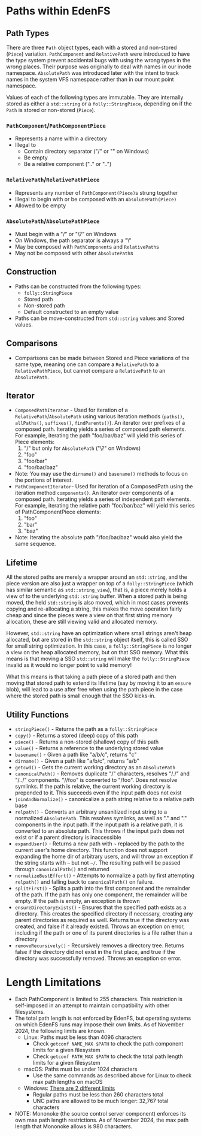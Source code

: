 # Paths within EdenFS

## Path Types

There are three `Path` object types, each with a stored and non-stored (`Piece`)
variation. `PathComponent` and `RelativePath` were introduced to have the type
system prevent accidental bugs with using the wrong types in the wrong places.
Their purpose was originally to deal with names in our inode namespace.
`AbsolutePath` was introduced later with the intent to track names in the system
VFS namespace rather than in our mount point namespace.

Values of each of the following types are immutable. They are internally stored
as either a `std::string` or a `folly::StringPiece`, depending on if the `Path`
is stored or non-stored (`Piece`).

### `PathComponent`/`PathComponentPiece`

- Represents a name within a directory
- Illegal to
  - Contain directory separator ("/" or "\" on Windows)
  - Be empty
  - Be a relative component (".." or "..")

### `RelativePath`/`RelativePathPiece`

- Represents any number of `PathComponent(Piece)`s strung together
- Illegal to begin with or be composed with an `AbsolutePath(Piece)`
- Allowed to be empty

### `AbsolutePath`/`AbsolutePathPiece`

- Must begin with a "/" or "\\?\" on Windows
- On Windows, the path separator is always a "\\"
- May be composed with `PathComponent`s and `RelativePath`s
- May not be composed with other `AbsolutePath`s

## Construction

- Paths can be constructed from the following types:
  - `folly::StringPiece`
  - Stored path
  - Non-stored path
  - Default constructed to an empty value
- Paths can be move-constructed from `std::string` values and Stored values.

## Comparisons

- Comparisons can be made between Stored and Piece variations of the same type,
  meaning one can compare a `RelativePath` to a `RelativePathPiece`, but cannot
  compare a `RelativePath` to an `AbsolutePath`.

## Iterator

- `ComposedPathIterator` - Used for iteration of a `RelativePath`/`AbsolutePath`
  using various iteration methods (`paths()`, `allPaths()`, `suffixes()`,
  `findParents()`). An iterator over prefixes of a composed path. Iterating
  yields a series of composed path elements. For example, iterating the path
  "foo/bar/baz" will yield this series of Piece elements:
  1. "/" but only for `AbsolutePath` ("\\?\" on Windows)
  2. "foo"
  3. "foo/bar"
  4. "foo/bar/baz"
- Note: You may use the `dirname()` and `basename()` methods to focus on the
  portions of interest.
- `PathComponentIterator`- Used for iteration of a ComposedPath using the
  iteration method `components()`. An iterator over components of a composed
  path. Iterating yields a series of independent path elements. For example,
  iterating the relative path "foo/bar/baz" will yield this series of
  PathComponentPiece elements:
  1. "foo"
  2. "bar"
  3. "baz"
- Note: Iterating the absolute path "/foo/bar/baz" would also yield the same
  sequence.

## Lifetime

All the stored paths are merely a wrapper around an `std::string`, and the piece
version are also just a wrapper on top of a `folly::StringPiece` (which has
similar semantic as `std::string_view`), that is, a piece merely holds a view of
to the underlying `std::string` buffer. When a stored path is being moved, the
held `std::string` is also moved, which in most cases prevents copying and
re-allocating a string, this makes the move operation fairly cheap and since the
pieces were a view on that first string memory allocation, these are still
viewing valid and allocated memory.

However, `std::string` have an optimization where small strings aren't heap
allocated, but are stored in the `std::string` object itself, this is called SSO
for small string optimization. In this case, a `folly::StringPiece` is no longer
a view on the heap allocated memory, but on that SSO memory. What this means is
that moving a SSO `std::string` will make the `folly::StringPiece` invalid as it
would no longer point to valid memory!

What this means is that taking a path piece of a stored path and then moving
that stored path to extend its lifetime (say by moving it to an `ensure` blob),
will lead to a use after free when using the path piece in the case where the
stored path is small enough that the SSO kicks-in.

## Utility Functions

- `stringPiece()` - Returns the path as a `folly::StringPiece`
- `copy()` - Returns a stored (deep) copy of this path
- `piece()` - Returns a non-stored (shallow) copy of this path
- `value()` - Returns a reference to the underlying stored value
- `basename()` - Given a path like "a/b/c", returns "c"
- `dirname()` - Given a path like "a/b/c", returns "a/b"
- `getcwd()` - Gets the current working directory as an `AbsolutePath`
- `canonicalPath()` - Removes duplicate "/" characters, resolves "/./" and
  "/../" components. "//foo" is converted to "/foo". Does not resolve symlinks.
  If the path is relative, the current working directory is prepended to it.
  This succeeds even if the input path does not exist
- `joinAndNormalize()` - canonicalize a path string relative to a relative path
  base
- `relpath()` - Converts an arbitrary unsanitized input string to a normalized
  `AbsolutePath`. This resolves symlinks, as well as "." and "." components in
  the input path. If the input path is a relative path, it is converted to an
  absolute path. This throws if the input path does not exist or if a parent
  directory is inaccessible
- `expandUser()` - Returns a new path with `~` replaced by the path to the
  current user's home directory. This function does not support expanding the
  home dir of arbitrary users, and will throw an exception if the string starts
  with `~` but not `~/`. The resulting path will be passed through
  `canonicalPath()` and returned
- `normalizeBestEffort()` - Attempts to normalize a path by first attempting
  `relpath()` and falling back to `canonicalPath()` on failure.
- `splitFirst()` - Splits a path into the first component and the remainder of
  the path. If the path has only one component, the remainder will be empty. If
  the path is empty, an exception is thrown
- `ensureDirectoryExists()` - Ensures that the specified path exists as a
  directory. This creates the specified directory if necessary, creating any
  parent directories as required as well. Returns true if the directory was
  created, and false if it already existed. Throws an exception on error,
  including if the path or one of its parent directories is a file rather than a
  directory
- `removeRecursively()` - Recursively removes a directory tree. Returns false if
  the directory did not exist in the first place, and true if the directory was
  successfully removed. Throws an exception on error.

# Length Limitations

- Each PathComponent is limited to 255 characters. This restriction is
  self-imposed in an attempt to maintain compatibility with other filesystems.
- The total path length is not enforced by EdenFS, but operating systems on
  which EdenFS runs may impose their own limits. As of November 2024, the
  following limits are known.
  - Linux: Paths must be less than 4096 characters
    - Check `getconf NAME_MAX $PATH` to check the path component limits for a
      given filesystem
    - Check `getconf PATH_MAX $PATH` to check the total path length limits for a
      given filesystem
  - macOS: Paths must be under 1024 characters
    - Use the same commands as described above for Linux to check max path
      lengths on macOS
  - Windows:
    [There are 2 different limits](https://learn.microsoft.com/en-us/windows/win32/fileio/maximum-file-path-limitation?tabs=registry)
    - Regular paths must be less than 260 characters total
    - UNC paths are allowed to be much longer: 32,767 total characters
- NOTE: Mononoke (the source control server component) enforces its own max path
  length restrictions. As of November 2024, the max path length that Mononoke
  allows is 980 characters.
